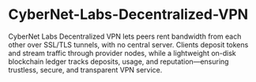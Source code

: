 # CyberNet-Labs-Decentralized-VPN
CyberNet Labs Decentralized VPN lets peers rent bandwidth from each other over SSL/TLS tunnels, with no central server. Clients deposit tokens and stream traffic through provider nodes, while a lightweight on-disk blockchain ledger tracks deposits, usage, and reputation—ensuring trustless, secure, and transparent VPN service.
